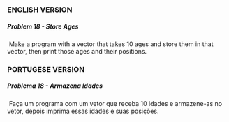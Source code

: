 ### ENGLISH VERSION

##### Problem 18 - Store Ages

​		Make a program with a vector that takes 10 ages and store them in that vector, then print those ages and their positions.





### PORTUGESE VERSION

##### Problema 18 - Armazena Idades

​		Faça um programa com um vetor que receba 10 idades e armazene-as no vetor, depois imprima essas idades e suas posições.